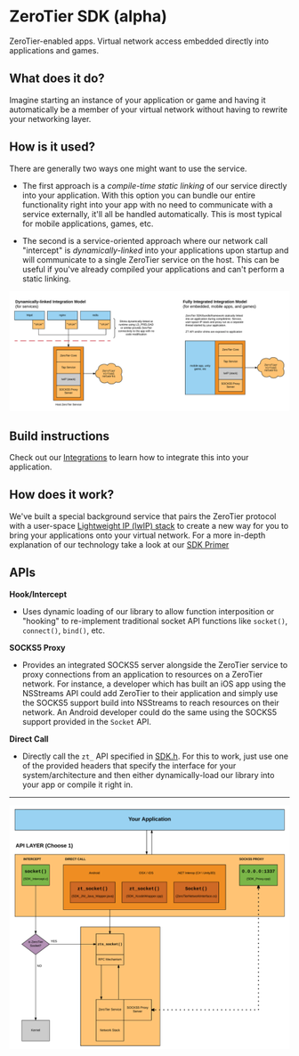 ZeroTier SDK (alpha)
======

ZeroTier-enabled apps. Virtual network access embedded directly into applications and games.

## What does it do?

Imagine starting an instance of your application or game and having it automatically be a member of your virtual network without having to rewrite your networking layer.

## How is it used?

There are generally two ways one might want to use the service. 

 - The first approach is a *compile-time static linking* of our service directly into your application. With this option you can bundle our entire functionality right into your app with no need to communicate with a service externally, it'll all be handled automatically. This is most typical for mobile applications, games, etc.

 - The second is a service-oriented approach where our network call "intercept" is *dynamically-linked* into your applications upon startup and will communicate to a single ZeroTier service on the host. This can be useful if you've already compiled your applications and can't perform a static linking.

![Image](docs/img/methods.png)

## Build instructions

Check out our [Integrations](integrations/) to learn how to integrate this into your application.

## How does it work?

We've built a special background service that pairs the ZeroTier protocol with a user-space [Lightweight IP (lwIP) stack](http://savannah.nongnu.org/projects/lwip/) to create a new way for you to bring your applications onto your virtual network. For a more in-depth explanation of our technology take a look at our [SDK Primer](docs/zt_sdk_primer.md)

## APIs

**Hook/Intercept**
- Uses dynamic loading of our library to allow function interposition or "hooking" to re-implement traditional socket API functions like `socket()`, `connect()`, `bind()`, etc.

**SOCKS5 Proxy**
- Provides an integrated SOCKS5 server alongside the ZeroTier service to proxy connections from an application to resources on a ZeroTier network. For instance, a developer which has built an iOS app using the NSStreams API could add ZeroTier to their application and simply use the SOCKS5 support build into NSStreams to reach resources on their network. An Android developer could do the same using the SOCKS5 support provided in the `Socket` API.

**Direct Call**
- Directly call the `zt_` API specified in [SDK.h](src/SDK.h). For this to work, just use one of the provided headers that specify the interface for your system/architecture and then either dynamically-load our library into your app or compile it right in. 

***
![Image](docs/img/api_diagram.png)

